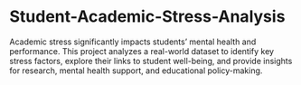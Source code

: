 # Student-Academic-Stress-Analysis
Academic stress significantly impacts students’ mental health and performance. This project analyzes a real-world dataset to identify key stress factors, explore their links to student well-being, and provide insights for research, mental health support, and educational policy-making.
